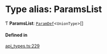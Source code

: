 # Type alias: ParamsList

Ƭ **ParamsList**: [`ParamDef`](../interfaces/ParamDef.md)<`UnionType`\>[]

#### Defined in

[api_types.ts:229](https://github.com/coda/packs-sdk/blob/main/api_types.ts#L229)
